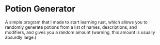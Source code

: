 # Potion Generator

<p>
    A simple program that I made to start learning rust, which allows you to randomly generate potions from a list of names, descriptions, and modifiers, and gives you a random amount (warning, this amount is usually absurdly large.)
</p>